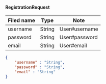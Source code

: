 #### RegistrationRequest
Filed name | Type | Note
------------ | ------------- | -------------
username | String | User#username
password | String | User#password
email | String | User#email

```json
{
    "username" : "String",
    "password" : "String",
    "email" : "String"
}

```
